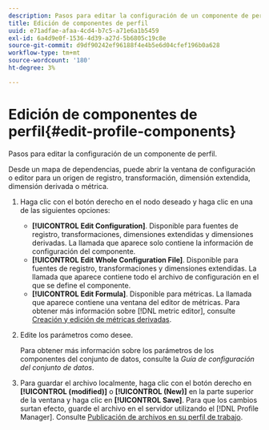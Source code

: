 ```yaml
---
description: Pasos para editar la configuración de un componente de perfil.
title: Edición de componentes de perfil
uuid: e71adfae-afaa-4cd4-b7c5-a71e6a1b5459
exl-id: 6a4d9e0f-1536-4d39-a27d-5b6805c19c8e
source-git-commit: d9df90242ef96188f4e4b5e6d04cfef196b0a628
workflow-type: tm+mt
source-wordcount: '180'
ht-degree: 3%

---
```


# Edición de componentes de perfil{#edit-profile-components}

Pasos para editar la configuración de un componente de perfil.

Desde un mapa de dependencias, puede abrir la ventana de configuración o editor para un origen de registro, transformación, dimensión extendida, dimensión derivada o métrica.

1. Haga clic con el botón derecho en el nodo deseado y haga clic en una de las siguientes opciones:

   * **[!UICONTROL Edit Configuration]**. Disponible para fuentes de registro, transformaciones, dimensiones extendidas y dimensiones derivadas. La llamada que aparece solo contiene la información de configuración del componente.
   * **[!UICONTROL Edit Whole Configuration File]**. Disponible para fuentes de registro, transformaciones y dimensiones extendidas. La llamada que aparece contiene todo el archivo de configuración en el que se define el componente.
   * **[!UICONTROL Edit Formula]**. Disponible para métricas. La llamada que aparece contiene una ventana del editor de métricas. Para obtener más información sobre [!DNL metric editor], consulte [Creación y edición de métricas derivadas](../../../../../home/c-get-started/c-admin-intrf/c-prof-mgr/c-drvd-mtrcs.md#concept-e41723b342a849309874b26232224a40).

1. Edite los parámetros como desee.

   Para obtener más información sobre los parámetros de los componentes del conjunto de datos, consulte la *Guía de configuración del conjunto de datos*.

1. Para guardar el archivo localmente, haga clic con el botón derecho en **[!UICONTROL (modified)]** o **[!UICONTROL (New)]** en la parte superior de la ventana y haga clic en **[!UICONTROL Save]**.
Para que los cambios surtan efecto, guarde el archivo en el servidor utilizando el [!DNL Profile Manager]. Consulte [Publicación de archivos en su perfil de trabajo](../../../../../home/c-get-started/c-admin-intrf/c-prof-mgr/t-pub-files-wkg-prof.md#task-a0106e010c834d16bd60eef4721b6af9).

